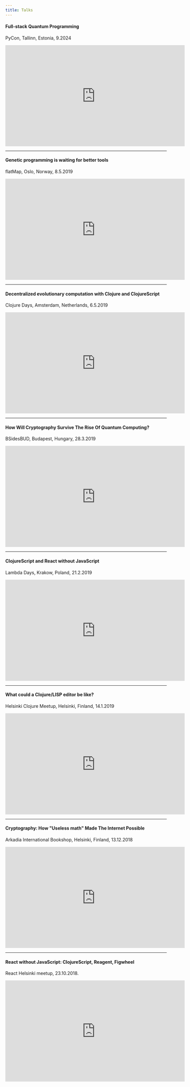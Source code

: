 ```yaml
---
title: Talks
---
```


#### Full-stack Quantum Programming

PyCon, Tallinn, Estonia, 9.2024

<iframe width="560" height="315" src="https://www.youtube.com/embed/xgmGK0_KyKc" frameborder="0" allow="accelerometer; autoplay; encrypted-media; gyroscope; picture-in-picture" allowfullscreen></iframe>

---

#### Genetic programming is waiting for better tools

flatMap, Oslo, Norway, 8.5.2019

<iframe width="560" height="315" src="https://www.youtube.com/embed/Z5f1SDv-SCk" frameborder="0" allow="accelerometer; autoplay; encrypted-media; gyroscope; picture-in-picture" allowfullscreen></iframe>

---

#### Decentralized evolutionary computation with Clojure and ClojureScript

Clojure Days, Amsterdam, Netherlands, 6.5.2019

<iframe width="560" height="315" src="https://www.youtube.com/embed/Uij-BvG_f58" frameborder="0" allow="accelerometer; autoplay; encrypted-media; gyroscope; picture-in-picture" allowfullscreen></iframe>

---

#### How Will Cryptography Survive The Rise Of Quantum Computing?

BSidesBUD, Budapest, Hungary, 28.3.2019

<iframe width="560" height="315" src="https://www.youtube.com/embed/H6ANtrjbqN4" frameborder="0" allow="accelerometer; autoplay; encrypted-media; gyroscope; picture-in-picture" allowfullscreen></iframe>

---

#### ClojureScript and React without JavaScript

Lambda Days, Krakow, Poland, 21.2.2019

<iframe width="560" height="315" src="https://www.youtube.com/embed/JFQQTUF8DoY" frameborder="0" allow="accelerometer; autoplay; encrypted-media; gyroscope; picture-in-picture" allowfullscreen></iframe>

---

#### What could a Clojure/LISP editor be like?

Helsinki Clojure Meetup, Helsinki, Finland, 14.1.2019

<iframe width="560" height="315" src="https://www.youtube.com/embed/edQyRJyVsUg" frameborder="0" allow="accelerometer; autoplay; encrypted-media; gyroscope; picture-in-picture" allowfullscreen></iframe>

---

#### Cryptography: How "Useless math" Made The Internet Possible

Arkadia International Bookshop, Helsinki, Finland, 13.12.2018

<iframe width="560" height="315" src="https://www.youtube.com/embed/LcobL_7lOw8" frameborder="0" allow="accelerometer; autoplay; encrypted-media; gyroscope; picture-in-picture" allowfullscreen></iframe>

---

#### React without JavaScript: ClojureScript, Reagent, Figwheel

React Helsinki meetup, 23.10.2018.

<iframe width="560" height="315" src="https://www.youtube.com/embed/R07s6JpJICo" frameborder="0" allow="accelerometer; autoplay; encrypted-media; gyroscope; picture-in-picture" allowfullscreen></iframe>
